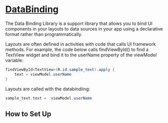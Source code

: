 # **[DataBinding](https://developer.android.com/topic/libraries/data-binding)** 
The Data Binding Library is a support library that allows you to bind UI components in your layouts to data sources in your app using a declarative format rather than programmatically.

Layouts are often defined in activities with code that calls UI framework methods. For example, the code below calls findViewById() to find a TextView widget and bind it to the userName property of the viewModel variable:
```java
findViewById<TextView>(R.id.sample_text).apply {
    text = viewModel.userName
}
```

Layouts are called with the databindiing:
```java
sample_text.text =  viewModel.userName
```

## How to Set Up

